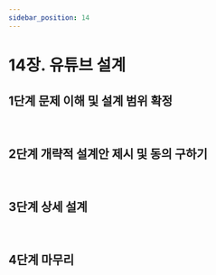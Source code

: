 ```yaml
---
sidebar_position: 14
---
```


# 14장. 유튜브 설계

## 1단계 문제 이해 및 설계 범위 확정

<br/>

## 2단계 개략적 설계안 제시 및 동의 구하기

<br/>

## 3단계 상세 설계

<br/>

## 4단계 마무리
